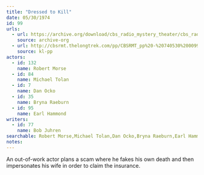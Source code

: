 ```yaml
---
title: "Dressed to Kill"
date: 05/30/1974
id: 99
urls: 
  - url: https://archive.org/download/cbs_radio_mystery_theater/cbs_radio_mystery_theater-0051-0100.zip/cbs_radio_mystery_theater-0051-0100%2Fcbsrmt_0099_dressed_to_kill.mp3
    source: archive-org
  - url: http://cbsrmt.thelongtrek.com/pp/CBSRMT_pp%20-%20740530%200099%20Dressed%20to%20Kill.mp3
    source: kl-pp
actors:  
  - id: 132
    name: Robert Morse  
  - id: 84
    name: Michael Tolan  
  - id: 7
    name: Dan Ocko  
  - id: 35
    name: Bryna Raeburn  
  - id: 95
    name: Earl Hammond
writers:  
  - id: 77
    name: Bob Juhren
searchable: Robert Morse,Michael Tolan,Dan Ocko,Bryna Raeburn,Earl Hammond Bob Juhren
notes:  
---
```

An out-of-work actor plans a scam where he fakes his own death and then impersonates his wife in order to claim the insurance.